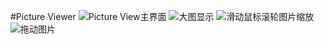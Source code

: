 ﻿#Picture Viewer
![Picture View主界面](https://github.com/SurpriseH/python_projects/edit/master/Picture%20Viewer/img/1.png)
![大图显示](https://github.com/SurpriseH/python_projects/edit/master/Picture%20Viewer/img/2.png)
![滑动鼠标滚轮图片缩放](https://github.com/SurpriseH/python_projects/edit/master/Picture%20Viewer/img/3.png)
![拖动图片](https://github.com/SurpriseH/python_projects/edit/master/Picture%20Viewer/img/4.png)
